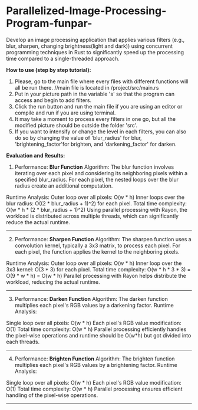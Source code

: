 # Parallelized-Image-Processing-Program-funpar-
 Develop an image processing application that applies various filters (e.g., blur, sharpen, changing brightness(light and dark)) using concurrent programming techniques in Rust to significantly speed up the processing time compared to a single-threaded approach.

**How to use (step  by step tutorial):**

1. Please, go to the main file where every files with different functions will all be run there. //main file is located in /project/src/main.rs
2. Put in your picture path in the variable 's' so that the program can access and begin to add filters.
3. Click the run button and run the main file if you are using an editor or compile and run if you are using terminal.
4. It may take a moment to process every filters in one go, but all the modified picture should be outside the folder 'src'.
5. If you want to intensify or change the level in each filters, you can also do so by changing the value of 'blur_radius' for blur, 'brightening_factor'for brighten, and 'darkening_factor' for darken.

**Evaluation and Results:**
1. Performance: **Blur Function**
Algorithm:
The blur function involves iterating over each pixel and considering its neighboring pixels within a specified blur_radius.
For each pixel, the nested loops over the blur radius create an additional computation.

Runtime Analysis:
Outer loop over all pixels: O(w * h)
Inner loops over the blur radius: O((2 * blur_radius + 1)^2) for each pixel.
Total time complexity: O(w * h * (2 * blur_radius + 1)^2)
Using parallel processing with Rayon, the workload is distributed across multiple threads, which can significantly reduce the actual runtime.
______________________________________________________________________________________________________________________________________________
2. Performance: **Sharpen Function**
Algorithm:
The sharpen function uses a convolution kernel, typically a 3x3 matrix, to process each pixel.
For each pixel, the function applies the kernel to the neighboring pixels.

Runtime Analysis:
Outer loop over all pixels: O(w * h)
Inner loop over the 3x3 kernel: O(3 * 3) for each pixel.
Total time complexity: O(w * h * 3 * 3) = O(9 * w * h) = O(w * h)
Parallel processing with Rayon helps distribute the workload, reducing the actual runtime.

______________________________________________________________________________________________________________________________________________
3. Performance: **Darken Function**
Algorithm:
The darken function multiplies each pixel's RGB values by a darkening factor.
Runtime Analysis:

Single loop over all pixels: O(w * h)
Each pixel's RGB value modification: O(1)
Total time complexity: O(w * h)
Parallel processing efficiently handles the pixel-wise operations and runtime should be O(w*h) but got divided into each threads.
______________________________________________________________________________________________________________________________________________
4. Performance: **Brighten Function**
Algorithm:
The brighten function multiplies each pixel's RGB values by a brightening factor.
Runtime Analysis:

Single loop over all pixels: O(w * h)
Each pixel's RGB value modification: O(1)
Total time complexity: O(w * h)
Parallel processing ensures efficient handling of the pixel-wise operations.
______________________________________________________________________________________________________________________________________________



